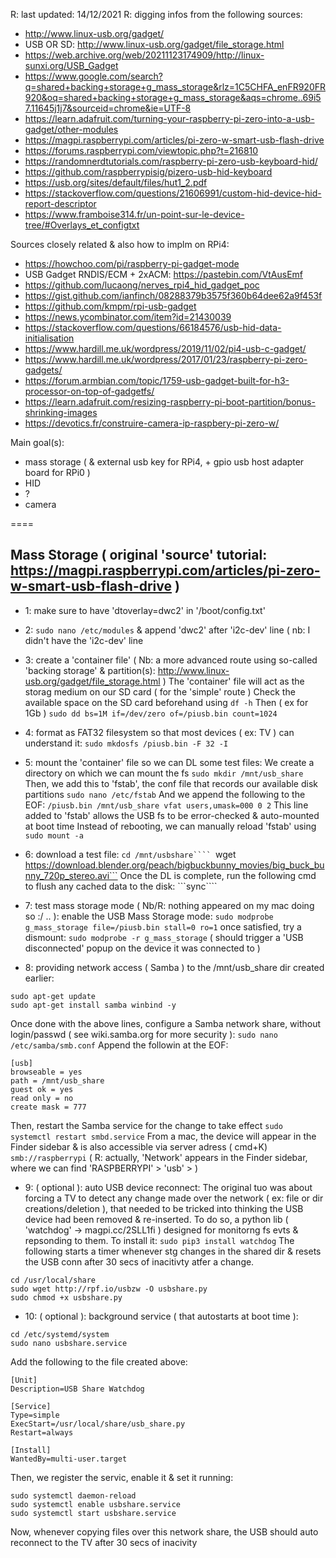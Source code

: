 R: last updated: 14/12/2021
R: digging infos from the following sources:
- http://www.linux-usb.org/gadget/
- USB OR SD: http://www.linux-usb.org/gadget/file_storage.html
- https://web.archive.org/web/20211123174909/http://linux-sunxi.org/USB_Gadget
- https://www.google.com/search?q=shared+backing+storage+g_mass_storage&rlz=1C5CHFA_enFR920FR920&oq=shared+backing+storage+g_mass_storage&aqs=chrome..69i57.11645j1j7&sourceid=chrome&ie=UTF-8
- https://learn.adafruit.com/turning-your-raspberry-pi-zero-into-a-usb-gadget/other-modules
- https://magpi.raspberrypi.com/articles/pi-zero-w-smart-usb-flash-drive
- https://forums.raspberrypi.com/viewtopic.php?t=216810
- https://randomnerdtutorials.com/raspberry-pi-zero-usb-keyboard-hid/
- https://github.com/raspberrypisig/pizero-usb-hid-keyboard
- https://usb.org/sites/default/files/hut1_2.pdf
- https://stackoverflow.com/questions/21606991/custom-hid-device-hid-report-descriptor
- https://www.framboise314.fr/un-point-sur-le-device-tree/#Overlays_et_configtxt

Sources closely related & also how to implm on RPi4:
- https://howchoo.com/pi/raspberry-pi-gadget-mode
- USB Gadget RNDIS/ECM + 2xACM: https://pastebin.com/VtAusEmf
- https://github.com/lucaong/nerves_rpi4_hid_gadget_poc
- https://gist.github.com/ianfinch/08288379b3575f360b64dee62a9f453f
- https://github.com/kmpm/rpi-usb-gadget
- https://news.ycombinator.com/item?id=21430039
- https://stackoverflow.com/questions/66184576/usb-hid-data-initialisation
- https://www.hardill.me.uk/wordpress/2019/11/02/pi4-usb-c-gadget/
- https://www.hardill.me.uk/wordpress/2017/01/23/raspberry-pi-zero-gadgets/
- https://forum.armbian.com/topic/1759-usb-gadget-built-for-h3-processor-on-top-of-gadgetfs/
- https://learn.adafruit.com/resizing-raspberry-pi-boot-partition/bonus-shrinking-images
- https://devotics.fr/construire-camera-ip-raspbery-pi-zero-w/

Main goal(s):

- mass storage ( & external usb key for RPi4, + gpio usb host adapter board for RPi0 )
- HID
- ?
- camera

====

## Mass Storage ( original 'source' tutorial: https://magpi.raspberrypi.com/articles/pi-zero-w-smart-usb-flash-drive )

- 1: make sure to have 'dtoverlay=dwc2' in '/boot/config.txt'
- 2: ```sudo nano /etc/modules``` & append 'dwc2' after 'i2c-dev' line ( nb: I didn't have the 'i2c-dev' line
- 3: create a 'container file' ( Nb: a more advanced route using so-called 'backing storage' & partition(s): http://www.linux-usb.org/gadget/file_storage.html )
The 'container' file will act as the storag medium on our SD card ( for the 'simple' route )
Check the available space on the SD card beforehand using ```df -h```
Then ( ex for 1Gb ) ```sudo dd bs=1M if=/dev/zero of=/piusb.bin count=1024```
- 4: format as FAT32 filesystem so that most devices ( ex: TV ) can understand it: ```sudo mkdosfs /piusb.bin -F 32 -I```
- 5: mount the 'container' file so we can DL some test files:
We create a directory on which we can mount the fs ```sudo mkdir /mnt/usb_share```
Then, we add this to 'fstab', the conf file that records our available disk partitions ```sudo nano /etc/fstab```
And we append the following to the EOF: ```/piusb.bin /mnt/usb_share vfat users,umask=000 0 2```
This line added to 'fstab' allows the USB fs to be error-checked & auto-mounted at boot time
Instead of rebooting, we can manually reload 'fstab' using ```sudo mount -a```

- 6: download a test file:
```cd /mnt/usbshare````
```wget https://download.blender.org/peach/bigbuckbunny_movies/big_buck_bunny_720p_stereo.avi```
Once the DL is complete, run the following cmd to flush any cached data to the disk: ```sync````

- 7: test mass storage mode ( Nb/R: nothing appeared on my mac doing so :/ .. ):
enable the USB Mass Storage mode: ```sudo modprobe g_mass_storage file=/piusb.bin stall=0 ro=1```
once satisfied, try a dismount: ```sudo modprobe -r g_mass_storage```
( should trigger a 'USB disconnected' popup on the device it was connected to )

- 8: providing network access ( Samba ) to the /mnt/usb_share dir created earlier:
```
sudo apt-get update
sudo apt-get install samba winbind -y
```
Once done with the above lines, configure a Samba network share, without login/passwd ( see wiki.samba.org for more security ):
```sudo nano /etc/samba/smb.conf```
Append the followin at the EOF:
```
[usb]
browseable = yes
path = /mnt/usb_share
guest ok = yes
read only = no
create mask = 777
```
Then, restart the Samba service for the change to take effect ```sudo systemctl restart smbd.service```
From a mac, the device will appear in the Finder sidebar & is also accessible via server adress ( cmd+K) ```smb://raspberrypi```
( R: actually, 'Network' appears in the Finder sidebar, where we can find 'RASPBERRYPI' > 'usb' > <our tests files> )
  
- 9: ( optional ): auto USB device reconnect:
The original tuo was about forcing a TV to detect any change made over the network ( ex: file or dir creations/deletion ),
that needed to be tricked into thinking the USB device had been removed & re-inserted.
To do so, a python lib ( 'watchdog' -> magpi.cc/2SLL1fi ) designed for monitorng fs evts & repsonding to them.
To install it: ```sudo pip3 install watchdog```
The following starts a timer whenever stg changes in the shared dir & resets the USB conn after 30 secs of inacitivty atfer a change.
```
cd /usr/local/share
sudo wget http://rpf.io/usbzw -O usbshare.py
sudo chmod +x usbshare.py
```
- 10: ( optional ): background service ( that autostarts at boot time ):
```
cd /etc/systemd/system
sudo nano usbshare.service
```
Add the following to the file created above:
```
[Unit]
Description=USB Share Watchdog

[Service]
Type=simple
ExecStart=/usr/local/share/usb_share.py
Restart=always

[Install]
WantedBy=multi-user.target
```
Then, we register the servic, enable it & set it running:
```
sudo systemctl daemon-reload
sudo systemctl enable usbshare.service
sudo systemctl start usbshare.service
```
Now, whenever copying files over this network share, the USB should auto reconnect to the TV after 30 secs of inacivity
